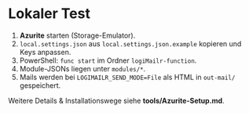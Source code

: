 # Lokaler Test

1. **Azurite** starten (Storage-Emulator).  
2. `local.settings.json` aus `local.settings.json.example` kopieren und Keys anpassen.  
3. PowerShell: `func start` im Ordner `logiMailr-function`.  
4. Module-JSONs liegen unter `modules/*`.  
5. Mails werden bei `LOGIMAILR_SEND_MODE=File` als HTML in `out-mail/` gespeichert.

Weitere Details & Installationswege siehe **tools/Azurite-Setup.md**.